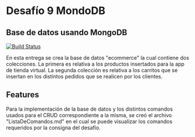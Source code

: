 # Desafío 9 MondoDB
## Base de datos usando MongoDB

[![Build Status](https://travis-ci.org/joemccann/dillinger.svg?branch=master)](https://travis-ci.org/joemccann/dillinger)

En esta entrega se crea la base de datos "ecommerce" la cual contiene dos colecciones. La primera es relativa a los productos insertados para la app de tienda virtual. La segunda colección es relativa a los carritos que se insertan en los distintos pedidos que se realicen por los clientes. 

## Features

Para la implementación de la base de datos y los distintos comandos usados para el CRUD correspondiente a la misma, se creó el archivo "ListaDeComandos.md" en el cual se puede visualizar los comandos requeridos por la consigna del desafío. 